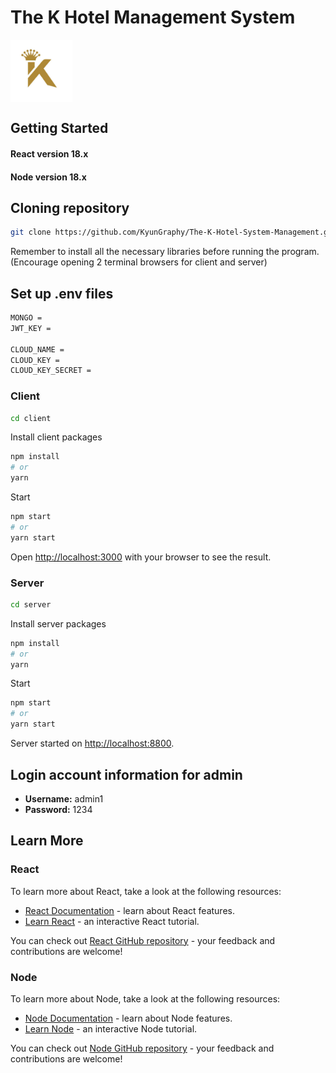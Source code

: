 # The K Hotel Management System
<img align="center" src="https://raw.githubusercontent.com/KyunGraphy/The-K-Hotel-System-Management/main/client/public/logo.jpg" height="100" />

## Getting Started
#### React version 18.x
#### Node version 18.x

## Cloning repository
```bash
git clone https://github.com/KyunGraphy/The-K-Hotel-System-Management.git
```

Remember to install all the necessary libraries before running the program. (Encourage opening 2 terminal browsers for client and server)

## Set up .env files
```bash
MONGO =
JWT_KEY =

CLOUD_NAME =
CLOUD_KEY =
CLOUD_KEY_SECRET =
```

### Client
```bash
cd client
```

Install client packages
```bash
npm install
# or
yarn
```

Start
```bash
npm start
# or
yarn start
```

Open [http://localhost:3000](http://localhost:3000) with your browser to see the result.

### Server
```bash
cd server
```

Install server packages
```bash
npm install
# or
yarn
```

Start
```bash
npm start
# or
yarn start
```

Server started on [http://localhost:8800](http://localhost:8800).

## Login account information for admin
- **Username:** admin1
- **Password:** 1234

## Learn More

### React
To learn more about React, take a look at the following resources:

- [React Documentation](https://react.dev/) - learn about React features.
- [Learn React](https://react.dev/learn) - an interactive React tutorial.

You can check out [React GitHub repository](https://github.com/facebook/react/releases) - your feedback and contributions are welcome!

### Node
To learn more about Node, take a look at the following resources:

- [Node Documentation](https://nodejs.org/en) - learn about Node features.
- [Learn Node](https://nodejs.org/en/learn/getting-started/introduction-to-nodejs) - an interactive Node tutorial.

You can check out [Node GitHub repository](https://github.com/nodejs/node) - your feedback and contributions are welcome!
